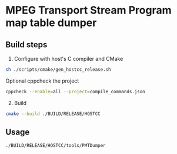 # MPEG Transport Stream Program map table dumper


## Build steps


1. Configure with host's C compiler and CMake
```sh
sh ./scripts/cmake/gen_hostcc_release.sh
```

Optional cppcheck the project
```sh
cppcheck --enable=all --project=compile_commands.json
```

2. Build
```sh
cmake --build ./BUILD/RELEASE/HOSTCC
```

## Usage
```sh
./BUILD/RELEASE/HOSTCC/tools/PMTDumper
```
